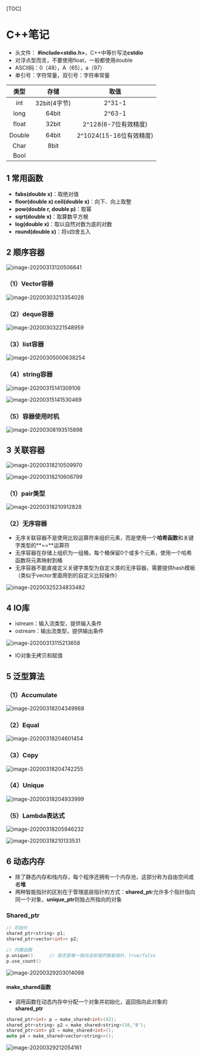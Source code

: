 [TOC]



# C++笔记

* 头文件： **#include<stdio.h>**，C++中等价写法**cstdio**
* 对浮点型而言，不要使用float，一般都使用double
* ASCII码：0（48），A（65），a（97）
* 单引号：字符常量，双引号：字符串常量

|  类型  |     存储     |          取值           |
| :----: | :----------: | :---------------------: |
|  int   | 32bit(4字节) |         2^31-1          |
|  long  |    64bit     |         2^63-1          |
| float  |    32bit     |  2^128(6-7位有效精度)   |
| Double |    64bit     | 2^1024(15-16位有效精度) |
|  Char  |     8bit     |                         |
|  Bool  |              |                         |

## 1 常用函数

* **fabs(double x)**：取绝对值
* **floor(double x)  ceil(double x)**：向下、向上取整
* **pow(double r, double p)**：取幂
* **sqrt(double x)**：取算数平方根
* **log(double x)**：取以自然对数为底的对数
* **round(double x)**：将x四舍五入



## 2 顺序容器

![image-20200313120506641](../images/image-20200313120506641.png)

### （1）Vector容器

![image-20200303213354028](../images/image-20200303213354028.png)

### （2）deque容器

![image-20200303221548959](../images/image-20200303221548959.png)

### （3）list容器

![image-20200305000638254](../images/image-20200305000638254.png)

### （4）string容器

![image-20200315141309106](../images/image-20200315141309106.png)

![image-20200315141530469](../images/image-20200315141530469.png)

### （5）容器使用时机

![image-20200308193515898](../images/image-20200308193515898.png)



## 3 关联容器

![image-20200318210509970](../images/image-20200318210509970.png)

![image-20200318210606799](../images/image-20200318210606799.png)

### （1）pair类型

![image-20200318210912828](../images/image-20200318210912828.png)



### （2）无序容器

* 无序关联容器不是使用比较运算符来组织元素，而是使用一个**哈希函数**和关键字类型的**==**运算符
* 无序容器在存储上组织为一组桶，每个桶保留0个或多个元素，使用一个哈希函数将元素映射到桶
* 无序容器不能直接定义关键字类型为自定义类的无序容器，需要提供hash模板（类似于vector里面用到的自定义比较操作）

![image-20200325234833482](../images/image-20200325234833482.png)



## 4 IO库

* istream：输入流类型，提供输入条件
* ostream：输出流类型，提供输出条件

![image-20200313115213658](../images/image-20200313115213658.png)

* IO对象无拷贝和赋值



## 5 泛型算法

### （1）Accumulate

![image-20200318204349988](../images/image-20200318204349988.png)

### （2）Equal

![image-20200318204601454](../images/image-20200318204601454.png)

### （3）Copy

![image-20200318204742255](../images/image-20200318204742255.png)

### （4）Unique

![image-20200318204933999](../images/image-20200318204933999.png)

### （5）Lambda表达式

![image-20200318205946232](../images/image-20200318205946232.png)

![image-20200318210133531](../images/image-20200318210133531.png)



## 6 动态内存

* 除了静态内存和栈内存，每个程序还拥有一个内存池，这部分称为自由空间或者**堆**
* 两种智能指针的区别在于管理底层指针的方式：**shared_pt**r允许多个指针指向同一个对象，**unique_ptr**则独占所指向的对象

### Shared_ptr

```c++
// 初始化
shared_ptr<string> p1;
shared_ptr<vector<int>> p2;

// 内置函数
p.unique()		// 是否是唯一指向当前值的智能指针，true/false
p.use_count() 
```

![image-20200329203014098](../images/image-20200329203014098.png)

#### make_shared函数

* 调用函数在动态内存中分配一个对象并初始化，返回指向此对象的**shared_ptr**

```c++
shared_ptr<int> p = make_shared<int>(42);
shared_ptr<string> p2 = make_shared<string>(10,'9');
shared_ptr<int> p3 = make_shared<int>();
auto p4 = make_shared<vector<string>>();
```

![image-20200329212054161](../images/image-20200329212054161.png)

